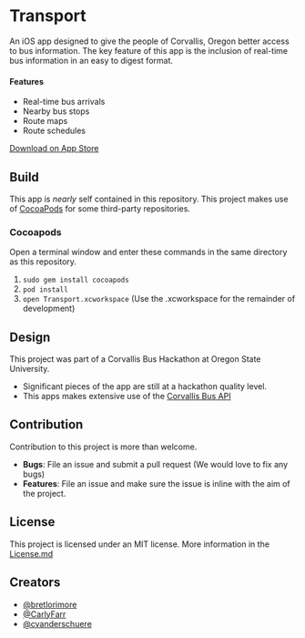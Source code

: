 Transport
=========

An iOS app designed to give the people of Corvallis, Oregon better access to bus information.
The key feature of this app is the inclusion of real-time bus information in an easy to digest format.

#### Features

* Real-time bus arrivals
* Nearby bus stops
* Route maps
* Route schedules

[Download on App Store](https://itunes.apple.com/us/app/transport-corvallis-transit/id872435989?ls=1&mt=8)

## Build
This app is *nearly* self contained in this repository. This project makes use of [CocoaPods](www.cocoapods.org) for some third-party repositories. 

### Cocoapods
Open a terminal window and enter these commands in the same directory as this repository.

1. `sudo gem install cocoapods`
2. `pod install`
3. `open Transport.xcworkspace` (Use the .xcworkspace for the remainder of development)

## Design
This project was part of a Corvallis Bus Hackathon at Oregon State University.
* Significant pieces of the app are still at a hackathon quality level.
* This apps makes extensive use of the [Corvallis Bus API](https://github.com/OSU-App-Club/corvallis-bus-server) 

## Contribution
Contribution to this project is more than welcome.

* **Bugs**: File an issue and submit a pull request (We would love to fix any bugs)
* **Features**: File an issue and make sure the issue is inline with the aim of the project.

## License
 This project is licensed under an MIT license. More information in the [License.md](https://github.com/OSU-App-Club/transport/blob/master/License.md)

## Creators
* [@bretlorimore](https://github.com/bretlorimore)
* [@CarlyFarr](https://github.com/carlyfarr)
* [@cvanderschuere](https://github.com/cvanderschuere)
